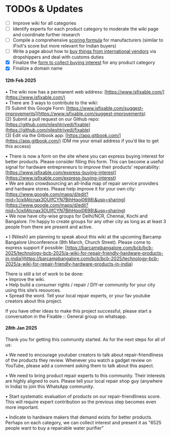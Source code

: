 # TODOs & Updates

* [ ] Improve wiki for all categories
* [ ] Identify experts for each product category to moderate the wiki page and coordinate further research
* [ ] Compile a comprehensive [scoring formula](scoring-formula.md) for manufacturers (similar to iFixit's score but more relevant for Indian buyers)
* [ ] Write a page about how to [buy things from international vendors](buying-internationally.md) via dropshippers and deal with customs duties
* [x] Finalize the [form to collect buying interest](express-buying-interest.md) for any product category
* [x] Finalize a domain name

#### 12th Feb 2025

•⁠ ⁠The wiki now has a permanent web address: [https://www.isfixable.com/](https://www.isfixable.com/) \
•⁠ ⁠⁠There are 3 ways to contribute to the wiki: \
&#x20;   (1) Submit this Google Form: [https://www.isfixable.com/suggest-improvements](https://www.isfixable.com/suggest-improvements) \
&#x20;   (2) Submit a pull request on our Github repo: [https://github.com/nileshtrivedi/fixable](https://github.com/nileshtrivedi/fixable) \
&#x20;   (3) Edit via the Gitbook app: [https://app.gitbook.com/](https://app.gitbook.com/) (DM me your email address if you’d like to get this access)

•⁠ ⁠There is now a form on the site where you can express buying interest for better products. Please consider filling this form. This can become a useful signal for hardware entrepreneurs to improve their products’ repairability: [https://www.isfixable.com/express-buying-interest](https://www.isfixable.com/express-buying-interest) \
•⁠ ⁠⁠We are also crowdsourcing an all-India map of repair service providers and hardware stores. Please help improve it for your own city: [https://www.google.com/maps/d/edit?mid=1cixlIAtcnax3OUIfCYN7BihHqoi0698\&usp=sharing](https://www.google.com/maps/d/edit?mid=1cixlIAtcnax3OUIfCYN7BihHqoi0698\&usp=sharing) \
•⁠ ⁠⁠We now have city-wise groups for Delhi/NCR, Chennai, Kochi and Bangalore. I’m happy to create groups for any other city as long as at least 3 people from there are present and active.

•⁠ ⁠I (Nilesh) am planning to speak about this wiki at the upcoming Barcamp Bangalore Unconference (8th March, Church Street). Please come to express support if possible: [https://barcampbangalore.com/bcb/bcb-2025/technology-bcb-2025/a-wiki-for-repair-friendly-hardware-products-in-india](https://barcampbangalore.com/bcb/bcb-2025/technology-bcb-2025/a-wiki-for-repair-friendly-hardware-products-in-india)

There is still a lot of work to be done: \
•⁠ ⁠⁠Improve the wiki. \
•⁠ ⁠Help build a consumer rights / repair / DIY-er community for your city using this site’s resources. \
•⁠ ⁠⁠Spread the word. Tell your local repair experts, or your fav youtube creators about this project.

If you have other ideas to make this project successful, please start a conversation in the Fixable :: General group on whatsapp.



#### 28th Jan 2025

Thank you for getting this community started. As for the next steps for all of us:

•⁠ ⁠We need to encourage youtuber creators to talk about repair-friendliness of the products they review. Whenever you watch a gadget review on YouTube, please add a comment asking them to talk about this aspect.&#x20;

•⁠ ⁠We need to bring product repair experts to this community. Their interests are highly aligned to ours. Please tell your local repair shop guy (anywhere in India) to join this WhatsApp community.&#x20;

•⁠ ⁠Start systematic evaluation of products on our repair-friendliness score. This will require expert contribution so the previous step becomes even more important.&#x20;

•⁠ ⁠Indicate to hardware makers that demand exists for better products. Perhaps on each category, we can collect interest and present it as "6525 people want to buy a repairable water purifier"



